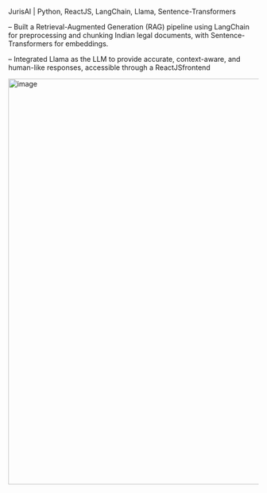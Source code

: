  JurisAI | Python, ReactJS, LangChain, Llama, Sentence-Transformers 
 
 – Built a Retrieval-Augmented Generation (RAG) pipeline using LangChain for preprocessing and chunking Indian legal documents, with Sentence-Transformers for embeddings.
 
 – Integrated Llama as the LLM to provide accurate, context-aware, and human-like responses, accessible through a ReactJSfrontend

<img width="1332" height="818" alt="image" src="https://github.com/user-attachments/assets/db097be4-8fa8-4d0b-be21-78b1417ec455" />
